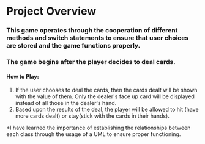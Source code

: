 # Project Overview

### This game operates through the cooperation of different methods and switch statements to ensure that user choices are stored and the game functions properly.

### The game begins after the player decides to deal cards.

#### How to Play:

1. If the user chooses to deal the cards, then the cards dealt will be shown with the value of them. Only the dealer's face up card will be displayed instead of all those in the dealer's hand.
2. Based upon the results of the deal, the player will be allowed to hit (have more cards dealt) or stay(stick with the cards in their hands).

*I have learned the importance of establishing the relationships between each class through the usage of a UML to ensure proper functioning.
